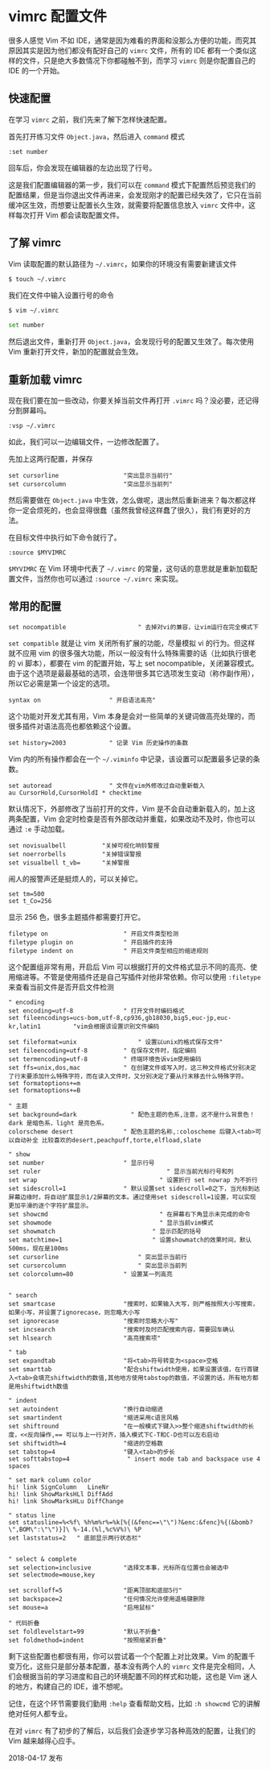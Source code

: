 # vimrc 配置文件

很多人感觉 Vim 不如 IDE，通常是因为难看的界面和没那么方便的功能，而究其原因其实是因为他们都没有配好自己的 `vimrc` 文件，所有的 IDE 都有一个类似这样的文件，只是绝大多数情况下你都碰触不到，而学习 `vimrc` 则是你配置自己的 IDE 的一个开始。

## 快速配置

在学习 `vimrc` 之前，我们先来了解下怎样快速配置。

首先打开练习文件 `Object.java`，然后进入 `command` 模式

```vim
:set number
```

回车后，你会发现在编辑器的左边出现了行号。

这是我们配置编辑器的第一步，我们可以在 `command` 模式下配置然后预览我们的配置结果，但是当你退出文件再进来，会发现刚才的配置已经失效了，它只在当前缓冲区生效，而想要让配置长久生效，就需要将配置信息放入 `vimrc` 文件中，这样每次打开 Vim 都会读取配置文件。

## 了解 vimrc

Vim 读取配置的默认路径为 `~/.vimrc`，如果你的环境没有需要新建该文件

```bash
$ touch ~/.vimrc
```

我们在文件中输入设置行号的命令

```bash
$ vim ~/.vimrc

set number
```

然后退出文件，重新打开 `Object.java`，会发现行号的配置又生效了。每次使用 Vim 重新打开文件，新加的配置就会生效。

## 重新加载 vimrc

现在我们要在加一些改动，你要关掉当前文件再打开 `.vimrc` 吗？没必要，还记得分割屏幕吗。

```vim
:vsp ~/.vimrc
```

如此，我们可以一边编辑文件，一边修改配置了。

先加上这两行配置，并保存

```vim
set cursorline        			"突出显示当前行"
set cursorcolumn        		"突出显示当前列"
```

然后需要做在 `Object.java` 中生效，怎么做呢，退出然后重新进来？每次都这样你一定会烦死的，也会显得很蠢（虽然我曾经这样蠢了很久），我们有更好的方法。

在目标文件中执行如下命令就行了。

```vim
:source $MYVIMRC
```

`$MYVIMRC` 在 Vim 环境中代表了 `~/.vimrc` 的常量，这句话的意思就是重新加载配置文件，当然你也可以通过 `:source ~/.vimrc` 来实现。

## 常用的配置

```vim
set nocompatible				    " 去掉对vi的兼容，让vim运行在完全模式下
```

`set compatible` 就是让 vim 关闭所有扩展的功能，尽量模拟 vi 的行为。但这样就不应用 vim 的很多强大功能，所以一般没有什么特殊需要的话（比如执行很老的 vi 脚本），都要在 vim 的配置开始，写上 set nocompatible，关闭兼容模式。由于这个选项是最最基础的选项，会连带很多其它选项发生变动（称作副作用），所以它必需是第一个设定的选项。

```vim
syntax on                   " 开启语法高亮"
```

这个功能对开发尤其有用，Vim 本身是会对一些简单的关键词做高亮处理的，而很多插件对语法高亮也都依赖这个设置。

```vim
set history=2003            " 记录 Vim 历史操作的条数
```

Vim 内的所有操作都会在一个 `~/.viminfo` 中记录，该设置可以配置最多记录的条数。

```vim
set autoread                " 文件在vim外修改过自动重新载入
au CursorHold,CursorHoldI * checktime
```

默认情况下，外部修改了当前打开的文件，Vim 是不会自动重新载入的，加上这两条配置，Vim 会定时检查是否有外部改动并重载，如果改动不及时，你也可以通过 `:e` 手动加载。

```vim
set novisualbell          "关掉可视化响铃警报
set noerrorbells          "关掉错误警报
set visualbell t_vb=      "关掉警报
```

闹人的报警声还是挺烦人的，可以关掉它。

```vim
set tm=500
set t_Co=256
```

显示 256 色，很多主题插件都需要打开它。

```vim
filetype on                     " 开启文件类型检测
filetype plugin on              " 开启插件的支持
filetype indent on              " 开启文件类型相应的缩进规则
```

这个配置组非常有用，开启后 Vim 可以根据打开的文件格式显示不同的高亮、使用缩进等。不管是使用插件还是自己写插件对他非常依赖。你可以使用 `:filetype` 来查看当前文件是否开启文件检测

```vim
" encoding
set encoding=utf-8              " 打开文件时编码格式
set fileencodings=ucs-bom,utf-8,cp936,gb18030,big5,euc-jp,euc-kr,latin1         "vim会根据该设置识别文件编码

set fileformat=unix    			    " 设置以unix的格式保存文件"
set fileencoding=utf-8          " 在保存文件时，指定编码
set termencoding=utf-8          " 终端环境告诉vim使用编码
set ffs=unix,dos,mac            " 在创建文件或写入时，这三种文件格式分别决定了行末要添加什么特殊字符，而在读入文件时，又分别决定了要从行末移去什么特殊字符。
set formatoptions+=m
set formatoptions+=B

" 主题
set background=dark       		  " 配色主题的色系,注意，这不是什么背景色！dark 是暗色系，light 是亮色系。
colorscheme desert              " 配色主题的名称,:coloscheme 后键入<tab>可以自动补全 比较喜欢的desert,peachpuff,torte,elfload,slate

" show
set number                      " 显示行号
set ruler						            " 显示当前光标行号和列
set wrap    					          " 设置折行 set nowrap 为不折行
set sidescroll=1                " 默认设置set sidescroll=0之下，当光标到达屏幕边缘时，将自动扩展显示1/2屏幕的文本。通过使用set sidescroll=1设置，可以实现更加平滑的逐个字符扩展显示。
set showcmd						          " 在屏幕右下角显示未完成的命令
set showmode					          " 显示当前vim模式
set showmatch    				        " 显示匹配的括号
set matchtime=1					        " 设置showmatch的效果时间，默认500ms，现在是100ms
set cursorline        			    " 突出显示当前行
set cursorcolumn        		    " 突出显示当前列
set colorcolumn=80              " 设置某一列高亮


" search
set smartcase					"搜索时，如果输入大写，则严格按照大小写搜索，如果小写，并设置了ignorecase，则忽略大小写
set ignorecase        			"搜索时忽略大小写"
set incsearch					"搜索时及时匹配搜索内容，需要回车确认
set hlsearch        			"高亮搜索项"

" tab
set expandtab                   "将<tab>符号转变为<space>空格
set smarttab					"配合shiftwidth使用，如果设置该值，在行首键入<tab>会填充shiftwidth的数值,其他地方使用tabstop的数值，不设置的话，所有地方都是用shiftwidth数值

" indent
set autoindent                  "换行自动缩进
set smartindent                 "缩进采用c语言风格
set shiftround                  "在一般模式下键入>>整个缩进shiftwidth的长度，<<反向操作,== 可以与上一行对齐，插入模式下C-T和C-D也可以左右启动
set shiftwidth=4                "缩进的空格数
set tabstop=4                   "键入<tab>的步长
set softtabstop=4                " insert mode tab and backspace use 4 spaces

" set mark column color
hi! link SignColumn   LineNr
hi! link ShowMarksHLl DiffAdd
hi! link ShowMarksHLu DiffChange

" status line
set statusline=%<%f\ %h%m%r%=%k[%{(&fenc==\"\")?&enc:&fenc}%{(&bomb?\",BOM\":\"\")}]\ %-14.(%l,%c%V%)\ %P
set laststatus=2   " 底部显示两行状态栏"


" select & complete
set selection=inclusive         "选择文本事，光标所在位置也会被选中
set selectmode=mouse,key

set scrolloff=5        			"距离顶部和底部5行"
set backspace=2					"任何情况允许使用退格键删除
set mouse=a       				"启用鼠标"

" 代码折叠
set foldlevelstart=99           "默认不折叠"
set foldmethod=indent           "按照缩紧折叠"
```

剩下这些配置也都很有用，你可以尝试着一个个配置上对比效果。Vim 的配置千变万化，这些只是部分基本配置，基本没有两个人的 `vimrc` 文件是完全相同，人们会根据当前的学习进度和自己的环境配置不同的样式和功能，这也是 Vim 迷人的地方，构建自己的 IDE，谁不想呢。

记住，在这个环节需要我们勤用 `:help` 查看帮助文档，比如 `:h showcmd` 它的讲解绝对任何人都专业。

在对 `vimrc` 有了初步的了解后，以后我们会逐步学习各种高效的配置，让我们的 Vim 越来越得心应手。

2018-04-17 发布
